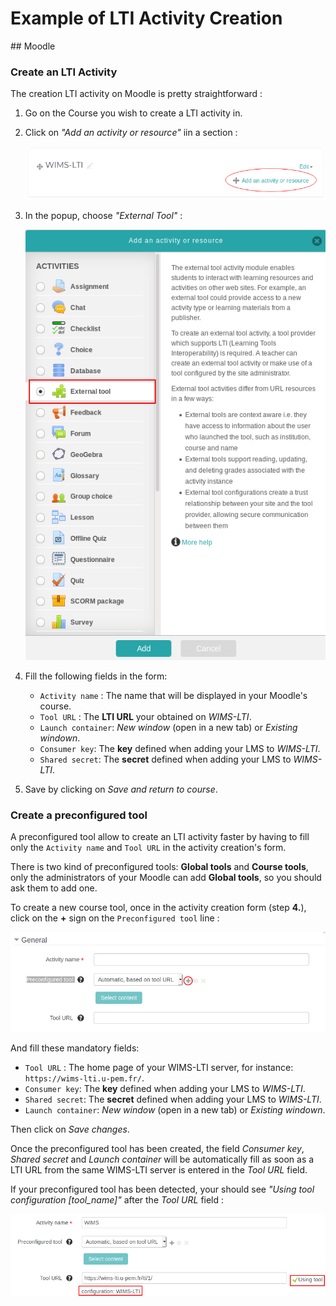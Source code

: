 # Example of LTI Activity Creation

## Moodle

### Create an LTI Activity

The creation LTI activity on Moodle is pretty straightforward :

1. Go on the Course you wish to create a LTI activity in.
2. Click on *"Add an activity or resource"* iin a section :
    
    ![moodle_add_activity](images/moodle_add_activity.png)

3. In the popup, choose *"External Tool"* :

    ![moodle_add_activity_popup](images/moodle_add_activity_popup.png)

4. Fill the following fields in the form:
    
    * `Activity name` : The name that will be displayed in your Moodle's course.
    * `Tool URL` : The **LTI URL** your obtained on *WIMS-LTI*.
    * `Launch container`: *New window* (open in a new tab) or *Existing windown*.
    * `Consumer key`: The **key** defined when adding your LMS to *WIMS-LTI*.
    * `Shared secret`: The **secret** defined when adding your LMS to *WIMS-LTI*.

5. Save by clicking on *Save and return to course*.



### Create a preconfigured tool

A preconfigured tool allow to create an LTI activity faster by having to fill only
the `Activity name` and `Tool URL` in the activity creation's form.

There is two kind of preconfigured tools: **Global tools** and **Course tools**, only
the administrators of your Moodle can add **Global tools**, so you should
ask them to add one.

To create a new course tool, once in the activity creation form (step **4.**), click on the **+** sign on
the `Preconfigured tool` line :

![moodle_preconfigured](images/moodle_preconfigured_tool.png)

And fill these mandatory fields:

* `Tool URL` : The home page of your WIMS-LTI server, for instance: `https://wims-lti.u-pem.fr/`.
* `Consumer key`: The **key** defined when adding your LMS to *WIMS-LTI*.
* `Shared secret`: The **secret** defined when adding your LMS to *WIMS-LTI*.
* `Launch container`: *New window* (open in a new tab) or *Existing windown*.

Then click on *Save changes*.

Once the preconfigured tool has been created, the field *Consumer key*, *Shared secret* and
*Launch container* will be automatically fill as soon as a LTI URL from the same
WIMS-LTI server is entered in the *Tool URL* field.

If your preconfigured tool has been detected, your should see
*"Using tool configuration [tool_name]"* after the *Tool URL* field :

![moodle_preconfigured_tool_ok](images/moodle_preconfigured_tool_ok.png)
